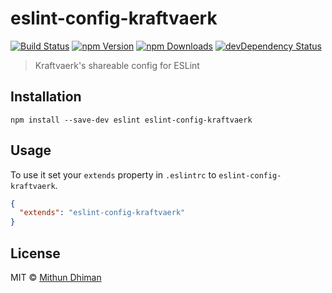 # eslint-config-kraftvaerk 

[![Build Status](https://img.shields.io/travis/kraftvaerk/eslint-config-kraftvaerk/master.svg?style=flat-square)](https://travis-ci.org/kraftvaerk/eslint-config-kraftvaerk) [![npm Version](https://img.shields.io/npm/v/eslint-config-kraftvaerk.svg?style=flat-square)](https://www.npmjs.com/package/eslint-config-kraftvaerk) [![npm Downloads](https://img.shields.io/npm/dm/eslint-config-kraftvaerk.svg?style=flat-square)](https://www.npmjs.com/package/eslint-config-kraftvaerk) [![devDependency Status](https://img.shields.io/david/dev/kraftvaerk/eslint-config-kraftvaerk.svg?style=flat-square)](https://david-dm.org/kraftvaerk/eslint-config-kraftvaerk/?type=dev)

> Kraftvaerk's shareable config for ESLint

## Installation

```
npm install --save-dev eslint eslint-config-kraftvaerk
```

## Usage

To use it set your `extends` property in `.eslintrc` to `eslint-config-kraftvaerk`.

```json
{
  "extends": "eslint-config-kraftvaerk"
}
```

## License

MIT © [Mithun Dhiman](http://mi2oon.com/)
